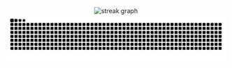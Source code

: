 <div align="center">
    <img src="https://streak-stats.demolab.com?user=coderomm&theme=dark&hide_border=true&border_radius=5&card_width=450" width="49%" alt="streak graph" style="49%" style="height: 100%;" />
</div>

<div align="center">
  <img src="https://github.com/coderomm/coderomm/blob/output/github-contribution-grid-snake-dark.svg" alt="snake" />
</div>
